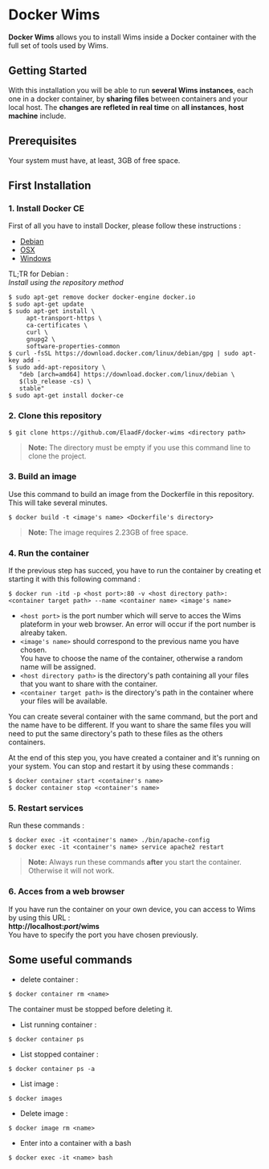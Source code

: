 # Docker Wims
**Docker Wims** allows you to install Wims inside a Docker container with the full set of tools used by Wims.

## Getting Started
With this installation you will be able to run **several Wims instances**, each one in a docker container, by **sharing files** between containers and your local host. The **changes are refleted in real time** on **all instances**, **host machine** include.

## Prerequisites
Your system must have, at least, 3GB of free space.

## First Installation

### 1. Install Docker CE
First of all you have to install Docker, please follow these instructions : 
+ [Debian](https://docs.docker.com/install/linux/docker-ce/debian/#uninstall-old-versions)
+ [OSX](https://docs.docker.com/docker-for-mac/install/)
+ [Windows](https://docs.docker.com/docker-for-windows/install/)

TL;TR for Debian :   
*Install using the repository method*
```
$ sudo apt-get remove docker docker-engine docker.io
$ sudo apt-get update
$ sudo apt-get install \
     apt-transport-https \
     ca-certificates \
     curl \
     gnupg2 \
     software-properties-common
$ curl -fsSL https://download.docker.com/linux/debian/gpg | sudo apt-key add -
$ sudo add-apt-repository \
   "deb [arch=amd64] https://download.docker.com/linux/debian \
   $(lsb_release -cs) \
   stable"
$ sudo apt-get install docker-ce  
 ```

### 2. Clone this repository
```
$ git clone https://github.com/ElaadF/docker-wims <directory path>
```   
>**Note:** The directory must be empty if you use this command line to clone the project.

### 3. Build an image
Use this command to build an image from the Dockerfile in this repository. This will take several minutes.   
```
$ docker build -t <image's name> <Dockerfile's directory>
```   

>**Note:** The image requires 2.23GB of free space.
### 4. Run the container
If the previous step has succed, you have to run the container by creating et starting it with this following command :   
```
$ docker run -itd -p <host port>:80 -v <host directory path>:<container target path> --name <container name> <image's name>
```   

+ ```<host port>``` is the port number which will serve to acces the Wims plateform in your web browser. An error will occur if the port number is alreaby taken.   
+ ```<image's name>``` should correspond to the previous name you have chosen.   
You have to choose the name of the container, otherwise a random name will be assigned.   
+ ```<host directory path>``` is the directory's path containing all your files that you want to share with the container.   
+ ```<container target path>``` is the directory's path in the container where your files will be available.    

You can create several container with the same command, but the port and the name have to be different. If you want to share the same files you will need to put the same directory's path to these files as the others containers.   

At the end of this step you, you have created a container and it's running on your system. You can stop and restart it by using these commands :   
```
$ docker container start <container's name>
$ docker container stop <container's name>
```   

### 5. Restart services
Run these commands :   
```
$ docker exec -it <container's name> ./bin/apache-config
$ docker exec -it <container's name> service apache2 restart
```   

>**Note:** Always run these commands **after** you start the container. Otherwise it will not work.

### 6. Acces from a web browser
If you have run the container on your own device, you can access to Wims by using this URL :   
**http://localhost:*port*/wims**   
You have to specify the port you have chosen previously.

## Some useful commands
+ delete container :
```
$ docker container rm <name>
```
The container must be stopped before deleting it.

+ List running container :
```
$ docker container ps 
```

+ List stopped container :
```
$ docker container ps -a
```

+ List image :
```
$ docker images
```

+ Delete image :
```
$ docker image rm <name>
```
+ Enter into a container with a bash
```
$ docker exec -it <name> bash
```


